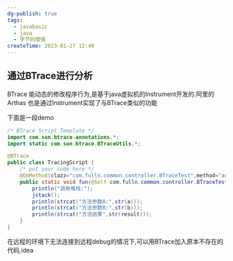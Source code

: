 ```yaml
---
dg-publish: true
tags:
  - javabasic
  - java
  - 字节码增强
createTime: 2023-01-27 12:49
---
```

## 通过BTrace进行分析

BTrace 能动态的修改程序行为,是基于java虚拟机的Instrument开发的.阿里的Arthas 也是通过Instrument实现了与BTrace类似的功能

下面是一段demo

```java
/* BTrace Script Template */
import com.sun.btrace.annotations.*;
import static com.sun.btrace.BTraceUtils.*;

@BTrace
public class TracingScript {
	/* put your code here */
	@OnMethod(clazz="com.fulln.common.controller.BTraceTest",method="add",location=@Location(Kind.RETURN))
	public static void fun(@Self com.fulln.common.controller.BTraceTest instance,int a,int b ,@Return int result){
		println("调用堆栈:");
		jstack();
		println(strcat("方法参数A:",str(a)));
		println(strcat("方法参数B:",str(b)));
		println(strcat("方法结果",str(result)));        
	}
}
```

在远程的环境下无法连接到远程debug的情况下,可以用BTrace加入原本不存在的代码,idea

